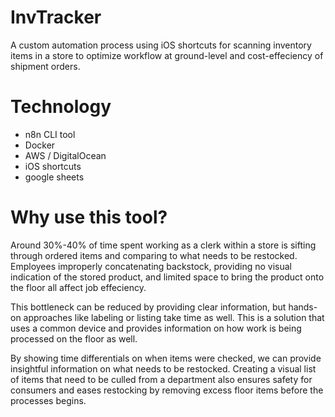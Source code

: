 # InvTracker

A custom automation process using iOS shortcuts for scanning inventory items in a store to optimize workflow at ground-level and cost-effeciency of shipment orders.

# Technology
  - n8n CLI tool
  - Docker
  - AWS / DigitalOcean
  - iOS shortcuts
  - google sheets
    
# Why use this tool?

Around 30%-40% of time spent working as a clerk within a store is sifting through ordered items and comparing to what needs to be restocked. Employees improperly concatenating backstock, providing no visual indication of the stored product, and limited space to bring the product onto the floor all affect job effeciency. 

This bottleneck can be reduced by providing clear information, but hands-on approaches like labeling or listing take time as well. This is a solution that uses a common device and provides information on how work is being processed on the floor as well. 

By showing time differentials on when items were checked, we can provide insightful information on what needs to be restocked. Creating a visual list of items that need to be culled from a department also ensures safety for consumers and eases restocking by removing excess floor items before the processes begins. 
